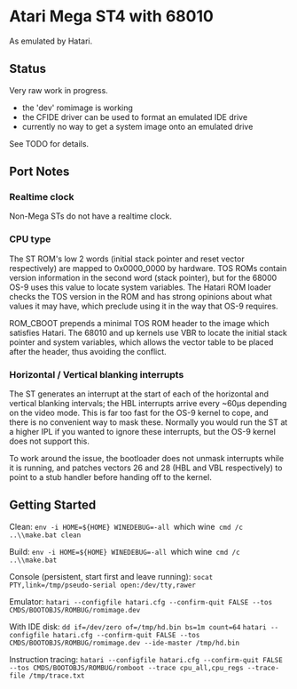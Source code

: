 # Atari Mega ST4 with 68010

As emulated by Hatari.

## Status

Very raw work in progress.

 - the 'dev' romimage is working
 - the CFIDE driver can be used to format an emulated IDE drive
 - currently no way to get a system image onto an emulated drive

See TODO for details.

## Port Notes

### Realtime clock

Non-Mega STs do not have a realtime clock.

### CPU type

The ST ROM's low 2 words (initial stack pointer and reset vector respectively)
are mapped to 0x0000_0000 by hardware. TOS ROMs contain version information in
the second word (stack pointer), but for the 68000 OS-9 uses this value to
locate system variables. The Hatari ROM loader checks the TOS version in the
ROM and has strong opinions about what values it may have, which preclude using
it in the way that OS-9 requires.

ROM_CBOOT prepends a minimal TOS ROM header to the image which satisfies
Hatari. The 68010 and up kernels use VBR to locate the initial stack pointer
and system variables, which allows the vector table to be placed after the
header, thus avoiding the conflict.

### Horizontal / Vertical blanking interrupts

The ST generates an interrupt at the start of each of the horizontal and
vertical blanking intervals; the HBL interrupts arrive every ~60µs depending
on the video mode. This is far too fast for the OS-9 kernel to cope, and there
is no convenient way to mask these. Normally you would run the ST at a higher
IPL if you wanted to ignore these interrupts, but the OS-9 kernel does not
support this.

To work around the issue, the bootloader does not unmask interrupts while it
is running, and patches vectors 26 and 28 (HBL and VBL respectively) to point
to a stub handler before handing off to the kernel.

## Getting Started

Clean:
`env -i HOME=${HOME} WINEDEBUG=-all `which wine` cmd /c ..\\make.bat clean`

Build:
`env -i HOME=${HOME} WINEDEBUG=-all `which wine` cmd /c ..\\make.bat`

Console (persistent, start first and leave running):
`socat  PTY,link=/tmp/pseudo-serial open:/dev/tty,rawer`

Emulator:
`hatari --configfile hatari.cfg --confirm-quit FALSE --tos CMDS/BOOTOBJS/ROMBUG/romimage.dev`

With IDE disk:
`dd if=/dev/zero of=/tmp/hd.bin bs=1m count=64`
`hatari --configfile hatari.cfg --confirm-quit FALSE --tos CMDS/BOOTOBJS/ROMBUG/romimage.dev --ide-master /tmp/hd.bin`

Instruction tracing:
`hatari --configfile hatari.cfg --confirm-quit FALSE --tos CMDS/BOOTOBJS/ROMBUG/romboot --trace cpu_all,cpu_regs --trace-file /tmp/trace.txt`

